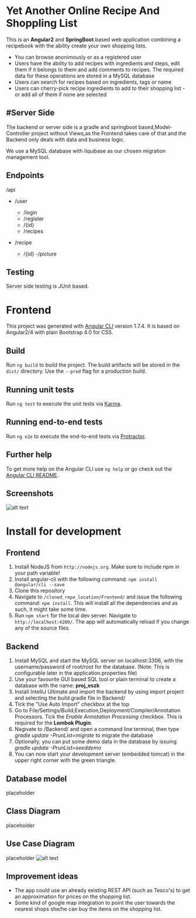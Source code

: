Yet Another Online Recipe And Shoppling List
===============================

This is an **Angular2** and **SpringBoot** based web application combining a recipebook with the ability create your own shopping lists.
- You can browse anonimously or as a registered user
- Users have the ability to add recipes with ingredients and steps, edit them if it belongs to them and add comments to recipes. The required data for these operations are stored in a MySQL database
- Users can search for recipes based on ingredients, tags or name
- Users can cherry-pick recipe ingredients to add to their shopping list - or add all of them if none are selected

#Server Side
-------------
The backend or server side is a gradle and springboot based,Model-Controller project without Views,as the Frontend takes care of that and the Backend only deals with data and business logic.

We use a MySQL database with liquibase as our chosen migration management tool.

## Endpoints
/api
 - /user
   * /login
   * /register
   * /{id}
    - /recipes

 - /recipe
   * /{id}
    -/picture
   
## Testing
Server side testing is JUnit based.

# Frontend

This project was generated with [Angular CLI](https://github.com/angular/angular-cli) version 1.7.4. It is based on Angular2/4 with plain Bootstrap 4.0 for CSS.

## Build

Run `ng build` to build the project. The build artifacts will be stored in the `dist/` directory. Use the `--prod` flag for a production build.

## Running unit tests

Run `ng test` to execute the unit tests via [Karma](https://karma-runner.github.io).

## Running end-to-end tests

Run `ng e2e` to execute the end-to-end tests via [Protractor](http://www.protractortest.org/).

## Further help

To get more help on the Angular CLI use `ng help` or go check out the [Angular CLI README](https://github.com/angular/angular-cli/blob/master/README.md).


Screenshots
-----------
![alt text](https://imgur.com/HhBuCyx.jpg)


# Install for development

Frontend
-----------
1. Install NodeJS from `http://nodejs.org`. Make sure to include npm in your path variable!
2. Install angular-cli with the following command: `npm install @angular/cli --save`
3. Clone this repository
4. Navigate to `/cloned_repo_location/Frontend/` and issue the following command: `npm install`. This will install all the dependencies and as such, it might take some time.
5. Run `npm start` for the local dev server. Navigate to `http://localhost:4200/`. The app will automatically reload if you change any of the source files.

Backend
-----------
1. Install MySQL and start the MySQL server on localhost:3306, with the username/password of root/root for the database. (Note:   This is configurable later in the application.properties file)
2. Use your favourite GUI based SQL tool or plain terminal to create a database with the name: **proj_eszk**
3. Install IntelliJ Ultimate and import the backend by using import project and selecting the build.gradle file in Backend/
4. Tick the "Use Auto Import" checkbox at the top
5. Go to File/Settings/Build,Execution,Deployment/Compiler/Annotation Processors. Tick the *Enable Annotation Processing* checkbox. This is required for the **Lombok Plugin**.
6. Nagivate to /Backend/ and open a command line terminal, then type *gradle update -PrunList=migrate* to migrate the database
7. Optionally, you can put some demo data in the database by issuing *gradle update -PrunList=seeddemo*
8. You can now start your development server (embedded tomcat) in the upper right corner with the green triangle.


Database model
----------------
placeholder


Class Diagram
-------------
placeholder


Use Case Diagram
----------------
placeholder
![alt text](https://imgur.com/SO2ReVg.png)


Improvement ideas
-----------------------
- The app could use an already existing REST API (such as Tesco's) to get an approximation for prices on the shopping list.
- Some kind of google map integration to point the user towards the nearest shops she/he can buy the items on the shopping list.

